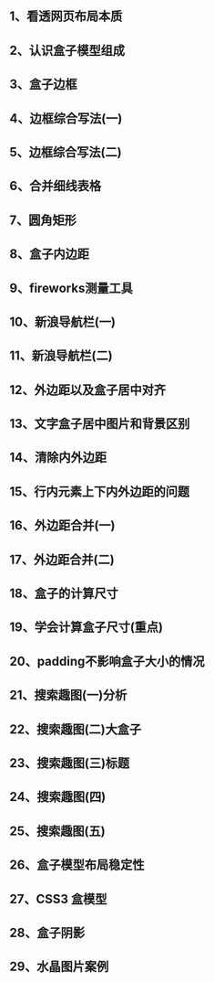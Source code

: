 ## 1、看透网页布局本质
## 2、认识盒子模型组成
## 3、盒子边框
## 4、边框综合写法(一)
## 5、边框综合写法(二)
## 6、合并细线表格
## 7、圆角矩形
## 8、盒子内边距
## 9、fireworks测量工具
## 10、新浪导航栏(一)
## 11、新浪导航栏(二)
## 12、外边距以及盒子居中对齐
## 13、文字盒子居中图片和背景区别
## 14、清除内外边距
## 15、行内元素上下内外边距的问题
## 16、外边距合并(一)
## 17、外边距合并(二)
## 18、盒子的计算尺寸
## 19、学会计算盒子尺寸(重点)
## 20、padding不影响盒子大小的情况
## 21、搜索趣图(一)分析
## 22、搜索趣图(二)大盒子
## 23、搜索趣图(三)标题
## 24、搜索趣图(四)
## 25、搜索趣图(五)
## 26、盒子模型布局稳定性
## 27、CSS3 盒模型
## 28、盒子阴影
## 29、水晶图片案例
